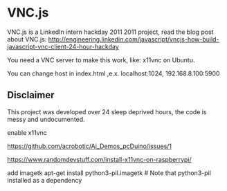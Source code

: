 VNC.js
======
VNC.js is a LinkedIn intern hackday 2011 2011 project, read the blog post about VNC.js: http://engineering.linkedin.com/javascript/vncjs-how-build-javascript-vnc-client-24-hour-hackday

You need a VNC server to make this work, like: x11vnc on Ubuntu.

You can change host in index.html ,e.x. localhost:1024, 192.168.8.100:5900

Disclaimer
----------
This project was developed over 24 sleep deprived hours, the code is messy and undocumented.


enable x11vnc

https://github.com/acrobotic/Ai_Demos_pcDuino/issues/1

https://www.randomdevstuff.com/install-x11vnc-on-raspberrypi/


add imagetk
apt-get install python3-pil.imagetk # Note that python3-pil installed as a dependency
